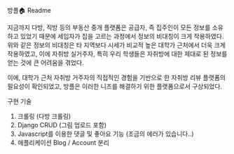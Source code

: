 방플🏠 Readme

지금까지 다방, 직방 등의 부동산 중개 플랫폼은 공급자, 즉 집주인이 모든 정보를 소유하고 있었기 때문에 세입자가 집을 고르는 과정에서 정보의 비대칭이 크게 작용하였다.
위와 같은 정보의 비대칭은 타 지역보다 시세가 비교적 높은 대학가 근처에서 더욱 크게 작용하였고, 이에 자취방 실거주자, 특히 우리 학생들은 자취방에 대한 제대로 된 정보를 얻는 것에 큰 어려움을 겪었다. 

이에, 대학가 근처 자취방 거주자의 직접적인 경험을 기반으로 한 자취방 리뷰 플랫폼의 필요성이 확인되었고, 방플은 이러한 니즈를 해결하기 위한 플랫폼으로서 구상되었다. 


구현 기술
1. 크롤링 (다방 크롤링)
2. Django CRUD (그림 업로드 포함)
3. Javascript를 이용한 댓글 및 좋아요 기능 (조금의 에러가 있습니다..)
4. 애플리케이션 Blog / Account 분리
